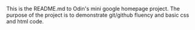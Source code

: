 This is the README.md to Odin's mini google homepage project. The purpose of the project is to demonstrate git/github fluency and basic css and html code.
